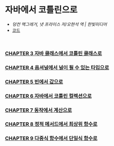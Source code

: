 # 자바에서 코틀린으로
- *덩컨 맥그레거, 냇 프라이스 저/오현석 역 | 한빛미디어*
- [코드](https://java-to-kotlin.dev/code.html)

<br>

### [CHAPTER 3 자바 클래스에서 코틀린 클래스로](docs/CHAPTER3.md)
### [CHAPTER 4 옵셔널에서 널이 될 수 있는 타입으로](docs/CHAPTER4.md)
### [CHAPTER 5 빈에서 값으로](docs/CHAPTER5.md)
### [CHAPTER 6 자바에서 코틀린 컬렉션으로](docs/CHAPTER6.md)
### [CHAPTER 7 동작에서 계산으로](docs/CHAPTER7.md)
### [CHAPTER 8 정적 메서드에서 최상위 함수로](docs/CHAPTER8.md)
### [CHAPTER 9 다중식 함수에서 단일식 함수로](docs/CHAPTER9.md)